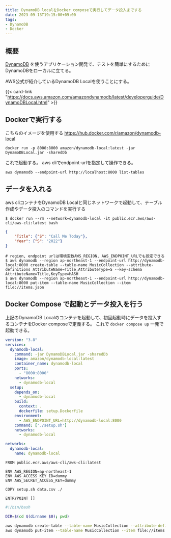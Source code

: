 ```yaml
---
title: DynamoDB localをDocker composeで実行してデータ投入までする
date: 2023-09-13T19:15:00+09:00
tags:
- DynamoDB
- Docker
---
```


## 概要

[DynamoDB](note/DynamoDB.md) を使うアプリケーション開発で、テストを簡単にするためにDynamoDBをローカルに立てる。

AWS公式が紹介しているDynamoDB Localを使うことにする。

{{< card-link "https://docs.aws.amazon.com/amazondynamodb/latest/developerguide/DynamoDBLocal.html" >}}

## Dockerで実行する

こちらのイメージを使用する
https://hub.docker.com/r/amazon/dynamodb-local 

````shell
docker run -p 8000:8000 amazon/dynamodb-local:latest -jar DynamoDBLocal.jar -sharedDb
````

これで起動する。
aws cliでendpoint-urlを指定して操作できる。

````shell
aws dynamodb --endpoint-url http://localhost:8000 list-tables
````

## データを入れる

aws cliコンテナをDynamoDB Localと同じネットワークで起動して、テーブル作成やデータ投入のコマンドを実行する

````shell
$ docker run --rm --network=dynamodb-local -it public.ecr.aws/aws-cli/aws-cli:latest bash
````

````json:items.json
{
    "Title": {"S": "Call Me Today"},
    "Year": {"S": "2022"}
}
````

````shell
# region, endpoint urlは環境変数AWS_REGION, AWS_ENDPOINT_URLでも設定できる
$ aws dynamodb --region ap-northeast-1 --endpoint-url http://dynamodb-local:8000 create-table --table-name MusicCollection --attribute-definitions AttributeName=Title,AttributeType=S --key-schema AttributeName=Title,KeyType=HASH 
$ aws dynamodb --region ap-northeast-1 --endpoint-url http://dynamodb-local:8000 put-item --table-name MusicCollection --item file://items.json
````

## Docker Compose で起動とデータ投入を行う

上記のDynamoDB Localのコンテナを起動して、初回起動時にデータを投入するコンテナをDocker composeで定義する。
これで `docker compose up` 一発で起動できる。

````yaml:compose.yaml
version: "3.8"
services:
  dynamodb-local:
    command: -jar DynamoDBLocal.jar -sharedDb
    image: amazon/dynamodb-local:latest
    container_name: dynamodb-local
    ports:
      - "8000:8000"
    networks:
      - dynamodb-local
  setup:
    depends_on:
      - dynamodb-local
    build:
      context: .
      dockerfile: setup.Dockerfile
    environment:
      - AWS_ENDPOINT_URL=http://dynamodb-local:8000
    command: ['./setup.sh']
    networks:
      - dynamodb-local

networks:
  dynamodb-local:
    name: dynamodb-local
````

````Dockerfile:setup.Dockerfile
FROM public.ecr.aws/aws-cli/aws-cli:latest

ENV AWS_REGION=ap-northeast-1
ENV AWS_ACCESS_KEY_ID=dummy
ENV AWS_SECRET_ACCESS_KEY=dummy

COPY setup.sh data.csv ./

ENTRYPOINT []
````

````shell:setup.sh
#!/bin/bash

DIR=$(cd $(dirname $0); pwd)

aws dynamodb create-table --table-name MusicCollection --attribute-definitions AttributeName=Title,AttributeType=S --key-schema AttributeName=Title,KeyType=HASH 
aws dynamodb put-item --table-name MusicCollection --item file://items.json
````
